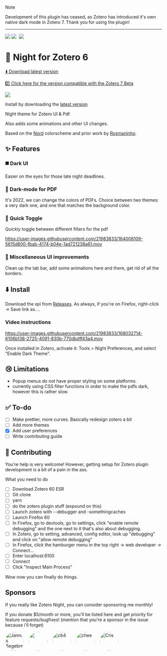 > [!NOTE]
> Development of this plugin has ceased, as Zotero has introduced it's own native dark mode in Zotero 7.
> Thank you for using the plugin!

___

[![](https://img.shields.io/badge/%E2%AC%87-download-brightgreen)](https://github.com/tefkah/zotero-night/releases/latest/download/night.xpi) ![](https://img.shields.io/github/v/release/tefkah/zotero-night?label=version) ![]() ![](https://img.shields.io/github/downloads/tefkah/zotero-night/latest/total?color=blue) 
# 🌌 Night for Zotero 6

[⬇️ Download latest version](https://github.com/tefkah/zotero-night/releases/latest/download/night.xpi)

[7️⃣ Click here for the version compatible with the Zotero 7 Beta](https://github.com/tefkah/zotero-night/tree/zotero-7)

![](./IMG-20220419-WA0000.jpg)

Install by downloading the [latest version](https://github.com/ThomasFKJorna/zotero-night/releases/latest)

Night theme for Zotero UI &amp; Pdf

Also adds some animations and other UI changes.

Based on the [Nord](https://github.com/arcticicestudio/nord) colorscheme and prior work by [Rosmaninho](https://github.com/Rosmaninho/Zotero-Dark-Theme).

## ✨ Features

### ◼️ Dark UI

Easier on the eyes for those late night deadlines.

### 🌚 Dark-mode for PDF

It's 2022, we can change the colors of PDFs.
Choice between two themes: a very dark one, and one that matches the background color.

### 🔁 Quick Toggle

Quickly toggle between different filters for the pdf

https://user-images.githubusercontent.com/21983833/164006109-5615d800-fbab-4174-b04e-1ad721238a61.mov

### 🌊 Miscellaneous UI improvements

Clean up the tab bar, add some animations here and there, get rid of all the borders.

## ⬇️ Install

Download the xpi from [Releases](https://github.com/ThomasFKJorna/zotero-night/releases). As always, if you're on Firefox, right-click -> Save link as....

### Video instructions

https://user-images.githubusercontent.com/21983833/168032714-6106b138-2725-4091-830b-770dbdff43a4.mov

Once installed in Zotero, activate it: Tools > Night Preferences, and select "Enable Dark Theme".

## 😢 Limitations

- Popup menus do not have proper styling on some platforms.
- currently using CSS filter functions in order to make the pdfs dark, however this is rather slow. 


## ✅ To-do
- [ ] Make prettier, more curves. Basically redesign zotero a bit
- [ ] Add more themes
- [x] Add user preferences
- [ ] Write contributing guide

## 💪 Contributing

You're help is very welcome!
However, getting setup for Zotero plugin development is a bit of a pain in the ass.

What you need to do

- [ ] Download Zotero 60 ESR
- [ ] Git clone
- [ ] yarn
- [ ] do the zotero plugin stuff (expound on this)
- [ ] Launch zotero with --debugger and -somethingcaches
- [ ] Launch Firefox 60
- [ ] In Firefox, go to devtools, go to settings, click "enable remote debugging" and the one next to it that's also about debugging.
- [ ] In Zotero, go to setting, advanced, config editor, look up "debugging" and click on "allow remote debugging"
- [ ] In Firefox, click the hamburger menu in the top right -> web developer -> Connect...
- [ ] Enter localhost:6100
- [ ] Connect
- [ ] Click "Inspect Main Process"

Wow now you can finally do things.


## Sponsors

If you really like Zotero Night, you can consider sponsoring me monthly! 

If you donate $5/month or more, you'll be listed here and get priority for feature requests/bugfixes! (mention that you're a sponsor in the issue because i'll forget)

<!-- sponsors --><a href="https://github.com/queitsch"><img src="https://github.com/queitsch.png" style="border-radius: 50%; margin-right: 1rem" width="60px" alt="Jannis Segebrecht" /></a><a href="https://github.com/eunosm3"><img src="https://github.com/eunosm3.png" style="border-radius: 50%; margin-right: 1rem" width="60px" alt="" /></a><a href="https://github.com/cb4"><img src="https://github.com/cb4.png" style="border-radius: 50%; margin-right: 1rem" width="60px" alt="cb4" /></a><a href="https://github.com/chee"><img src="https://github.com/chee.png" style="border-radius: 50%; margin-right: 1rem" width="60px" alt="chee" /></a><a href="https://github.com/crfl4123"><img src="https://github.com/crfl4123.png" style="border-radius: 50%; margin-right: 1rem" width="60px" alt="Cris" /></a><!-- sponsors -->
